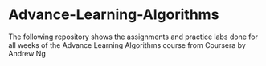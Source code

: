 # Advance-Learning-Algorithms

The following repository shows the assignments and practice labs done for all weeks of the Advance Learning Algorithms course from Coursera by Andrew Ng 

